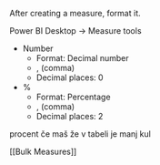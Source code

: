 After creating a measure, format it.

Power BI Desktop -> Measure tools
- Number
	- Format: Decimal number
	- , (comma)
	- Decimal places: 0
- %
	- Format: Percentage
	- , (comma)
	- Decimal places: 2


procent če maš že v tabeli je manj kul


[[Bulk Measures]]